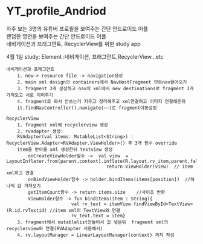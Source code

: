 # YT_profile_Andriod
자주 보는 3명의 유튜버 프로필을 보여주는 간단 안드로이드 어플   
랜덤한 명언을 보여주는 간단 안드로이드 어플   
네비게이션과 프래그먼트, RecyclerView를 위한 study app

4월 1일 study: Element :네비게이션, 프래그먼트,RecyclerView...etc

    네비게이션과 프래그먼트
        1. new-> resource file -> navigation생성 
        2. main xml design의 containers에서 NavHostFragment 만든nav끌어오기
        3. fragment 3개 생성하고 nav의 xml에서 new destinations로 fragment 3개 가져오고 서로 이어주기
        4. fragment로 와서 안쓰는거 지우고 정리해주고 xml연결하고 이미지 연결해준뒤 
        it.findNavController().navigate(~~)로 fragment이동설정
    
    RecyclerView
        1. fragment xml에 recyclerview 생성
        2. rvadapter 생성:
        RVAdapter(val items: MutableList<String>) : RecyclerView.Adapter<RVAdapter.ViewHolder>() 후 3개 함수 override
        item을 받아올 xml 생성한뒤 textview 생성
        	onCreateViewHolder함수 ->  val view  = LayoutInflater.from(parent.context).inflate(R.layout.rv_item,parent,false)
        		                         return ViewHolder(view)  // item xml하고 연결
        	onBindViewHolder함수 -> holder.bindItems(items[position])  //하나씩 값 가져오기
        	getItemCount함수 -> return items.size    //사이즈 반환
        	ViewHolder함수 -> fun bindItems(item : String){
                    		val rv_text = itemView.findViewById<TextView>(R.id.rvTextid) //item xml의 TextView와 연결
                    		rv_text.text = item}
        3. fragment에서 mutablelist만들어서 값 넣은뒤  fragment xml의 recyclerview와 연결(RVAdapter 사용해서)
        4. rv.layoutManager = LinearLayoutManager(context) 까지 작성